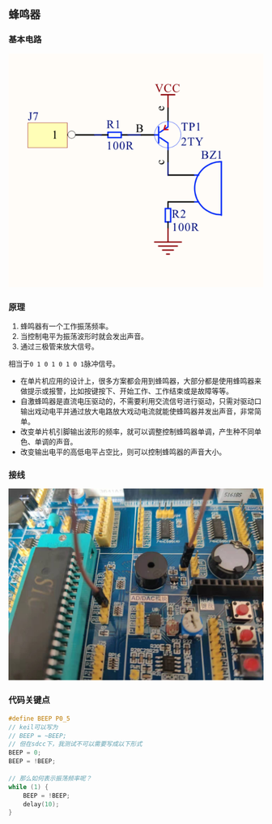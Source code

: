 ## 蜂鸣器

### 基本电路
![电路图](./images/circuit.png)

### 原理
1. 蜂鸣器有一个工作振荡频率。
2. 当控制电平为振荡波形时就会发出声音。
3. 通过三极管来放大信号。

相当于`0 1 0 1 0 1 0 1`脉冲信号。

* 在单片机应用的设计上，很多方案都会用到蜂鸣器，大部分都是使用蜂鸣器来做提示或报警，比如按键按下、开始工作、工作结束或是故障等等。
* 自激蜂鸣器是直流电压驱动的，不需要利用交流信号进行驱动，只需对驱动口输出戏动电平并通过放大电路放大戏动电流就能使蜂鸣器并发出声音，非常简单。
* 改变单片机引脚输出波形的频率，就可以调整控制蜂鸣器单调，产生种不同单色、单调的声音。
* 改变输出电平的高低电平占空比，则可以控制蜂鸣器的声音大小。

### 接线
![接线](./images/connect.jpeg)

### 代码关键点 
```c
#define BEEP P0_5
// keil可以写为
// BEEP = ~BEEP;
// 但在sdcc下，我测试不可以需要写成以下形式
BEEP = 0;
BEEP = !BEEP;

// 那么如何表示振荡频率呢？
while (1) {
    BEEP = !BEEP;
    delay(10);
}
```